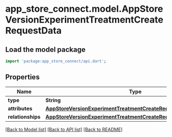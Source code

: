 # app_store_connect.model.AppStoreVersionExperimentTreatmentCreateRequestData

## Load the model package
```dart
import 'package:app_store_connect/api.dart';
```

## Properties
Name | Type | Description | Notes
------------ | ------------- | ------------- | -------------
**type** | **String** |  | 
**attributes** | [**AppStoreVersionExperimentTreatmentCreateRequestDataAttributes**](AppStoreVersionExperimentTreatmentCreateRequestDataAttributes.md) |  | 
**relationships** | [**AppStoreVersionExperimentTreatmentCreateRequestDataRelationships**](AppStoreVersionExperimentTreatmentCreateRequestDataRelationships.md) |  | 

[[Back to Model list]](../README.md#documentation-for-models) [[Back to API list]](../README.md#documentation-for-api-endpoints) [[Back to README]](../README.md)


